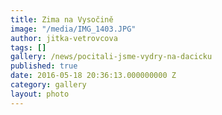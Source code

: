 ```yaml
---
title: Zima na Vysočině
image: "/media/IMG_1403.JPG"
author: jitka-vetrovcova
tags: []
gallery: /news/pocitali-jsme-vydry-na-dacicku
published: true
date: 2016-05-18 20:36:13.000000000 Z
category: gallery
layout: photo
---
```

